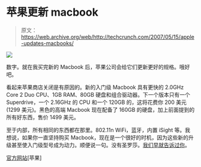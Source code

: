 # 苹果更新 macbook

> 原文：<https://web.archive.org/web/http://techcrunch.com/2007/05/15/apple-updates-macbooks/>

![](img/809b0d7b3195a76e163a904f71fff388.png)

数字。就在我买完新的 Macbook 后，苹果公司会给它们更新更好的规格。哦好吧。

看起来苹果商店关闭是有原因的。新的入门级 Macbook 具有更快的 2.0GHz Core 2 Duo CPU、1GB RAM、80GB 硬盘和组合驱动器。下一个版本只有一个 Superdrive，一个 2.16GHz 的 CPU 和一个 120GB 的，这将花费你 200 美元(1299 美元)。黑色的高端 Macbook 现在配备了 160GB 的硬盘，加上前面提到的所有好东西，售价 1499 美元。

至于内部，所有相同的东西都在那里。802.11n WiFi，蓝牙，内置 iSight 等。我想说，如果你一直坚持购买 Macbook，现在是一个很好的时机，因为这些新的升级甚至使入门级型号成为动力。顺便说一句。没有圣罗莎。[我们早就告诉过你](https://web.archive.org/web/20201020113307/http://crunchgear.com/2007/05/09/rumors-no-santa-rosa-macbooks-oled-on-the-way/)。

[官方网站](https://web.archive.org/web/20201020113307/http://www.apple.com/macbook/macbook.html)[苹果]